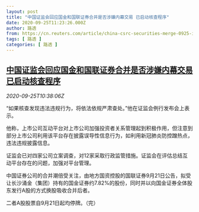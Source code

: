```yaml
---
layout: post
title: "中国证监会回应国金和国联证券合并是否涉嫌内幕交易 已启动核查程序"
date: 2020-09-25T11:23:26.000Z
author: 路透
from: https://cn.reuters.com/article/china-csrc-securities-merge-0925-idCNKCS26G1JH
tags: [ 路透 ]
categories: [ 路透 ]
---
```

<!--1601033006000-->
[中国证监会回应国金和国联证券合并是否涉嫌内幕交易 已启动核查程序](https://cn.reuters.com/article/china-csrc-securities-merge-0925-idCNKCS26G1JH)
------

<div>
<div><i>2020-09-25T10:38:06Z</i></div><p>“如果核查发现违法违规行为，将依法依规严肃查处。”他在证监会例行发布会上表示。</p><p>他称，上市公司互动平台对上市公司加强投资者关系管理起到积极作用，但注意到部分上市公司利用该平台存在披露误导性信息行为，如利用新冠肺炎防控蹭热点，违法违规披露信息。</p><p>证监会已对四家公司立案调查，对12家采取行政监管措施。证监会在评估总结互动平台存在的问题，加强对平台管理。</p><p>中国证券公司的合并潮倍受关注，由地方国资控股的国联证券9月21日公告，拟受让长沙涌金（集团）持有的国金证券约7.82%的股份，同时并以向国金证券全体股东发行A股的方式换股吸收合并后者。</p><p>二者A股股票自9月21日起均停牌。（完）</p>
</div>
